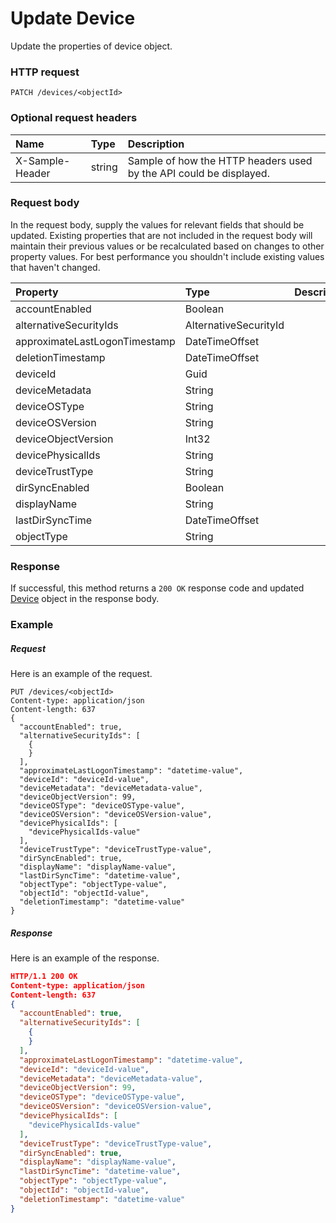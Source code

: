 # Update Device

Update the properties of device object.
### HTTP request
```http
PATCH /devices/<objectId>
```
### Optional request headers
| Name       | Type | Description|
|:-----------|:------|:----------|
| X-Sample-Header  | string  | Sample of how the HTTP headers used by the API could be displayed.|

### Request body
In the request body, supply the values for relevant fields that should be updated. Existing properties that are not included in the request body will maintain their previous values or be recalculated based on changes to other property values. For best performance you shouldn't include existing values that haven't changed.

| Property	   | Type	|Description|
|:---------------|:--------|:----------|
|accountEnabled|Boolean||
|alternativeSecurityIds|AlternativeSecurityId||
|approximateLastLogonTimestamp|DateTimeOffset||
|deletionTimestamp|DateTimeOffset||
|deviceId|Guid||
|deviceMetadata|String||
|deviceOSType|String||
|deviceOSVersion|String||
|deviceObjectVersion|Int32||
|devicePhysicalIds|String||
|deviceTrustType|String||
|dirSyncEnabled|Boolean||
|displayName|String||
|lastDirSyncTime|DateTimeOffset||
|objectType|String||

### Response
If successful, this method returns a `200 OK` response code and updated [Device](../resources/device.md) object in the response body.
### Example
##### Request
Here is an example of the request.
```http
PUT /devices/<objectId>
Content-type: application/json
Content-length: 637
{
  "accountEnabled": true,
  "alternativeSecurityIds": [
    {
    }
  ],
  "approximateLastLogonTimestamp": "datetime-value",
  "deviceId": "deviceId-value",
  "deviceMetadata": "deviceMetadata-value",
  "deviceObjectVersion": 99,
  "deviceOSType": "deviceOSType-value",
  "deviceOSVersion": "deviceOSVersion-value",
  "devicePhysicalIds": [
    "devicePhysicalIds-value"
  ],
  "deviceTrustType": "deviceTrustType-value",
  "dirSyncEnabled": true,
  "displayName": "displayName-value",
  "lastDirSyncTime": "datetime-value",
  "objectType": "objectType-value",
  "objectId": "objectId-value",
  "deletionTimestamp": "datetime-value"
}
```
##### Response
Here is an example of the response.
```json
HTTP/1.1 200 OK
Content-type: application/json
Content-length: 637
{
  "accountEnabled": true,
  "alternativeSecurityIds": [
    {
    }
  ],
  "approximateLastLogonTimestamp": "datetime-value",
  "deviceId": "deviceId-value",
  "deviceMetadata": "deviceMetadata-value",
  "deviceObjectVersion": 99,
  "deviceOSType": "deviceOSType-value",
  "deviceOSVersion": "deviceOSVersion-value",
  "devicePhysicalIds": [
    "devicePhysicalIds-value"
  ],
  "deviceTrustType": "deviceTrustType-value",
  "dirSyncEnabled": true,
  "displayName": "displayName-value",
  "lastDirSyncTime": "datetime-value",
  "objectType": "objectType-value",
  "objectId": "objectId-value",
  "deletionTimestamp": "datetime-value"
}
```

<!-- uuid: 61c682c6-0b9e-48c4-944e-d2540ef1f761
2015-10-09 18:31:36 UTC -->